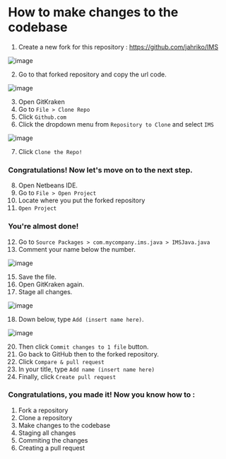 # How to make changes to the codebase

1. Create a new fork for this repository : https://github.com/jahriko/IMS

![image](https://user-images.githubusercontent.com/82688509/190138027-32fc3abd-209a-43ba-9fda-21a61dc27ede.png)

2. Go to that forked repository and copy the url code.

![image](https://user-images.githubusercontent.com/82688509/190138772-467bed84-6dbc-4e26-a912-4e78723ee849.png)

3. Open GitKraken
4. Go to `File > Clone Repo`
5. Click `Github.com`
6. Click the dropdown menu from `Repository to Clone` and select `IMS`

![image](https://user-images.githubusercontent.com/82688509/190139208-e34116dd-0772-4440-9595-c64ae20267db.png)

7. Click `Clone the Repo!`

### Congratulations! Now let's move on to the next step.

8. Open Netbeans IDE.
9. Go to `File > Open Project`
10. Locate where you put the forked repository
11. `Open Project`

### You're almost done!

12. Go to `Source Packages > com.mycompany.ims.java > IMSJava.java`
13. Comment your name below the number.

![image](https://user-images.githubusercontent.com/82688509/190145195-73c9d8f3-32a8-4240-b020-436d1dc8a96f.png)

15. Save the file.
16. Open GitKraken again.
17. Stage all changes.

![image](https://user-images.githubusercontent.com/82688509/190144114-9fe27c02-5bb0-4d82-b99e-6d5179216c0b.png)

18. Down below, type `Add (insert name here)`.

![image](https://user-images.githubusercontent.com/82688509/190144445-1a54b3a2-c223-4b8f-b33a-78d853bd31b7.png)

20. Then click `Commit changes to 1 file` button.
21. Go back to GitHub then to the forked repository. 
22. Click `Compare & pull request`
23. In your title, type `Add name (insert name here)`
24. Finally, click `Create pull request`

### Congratulations, you made it! Now you know how to :

1. Fork a repository
2. Clone a repository
3. Make changes to the codebase
4. Staging all changes
5. Commiting the changes
6. Creating a pull request



